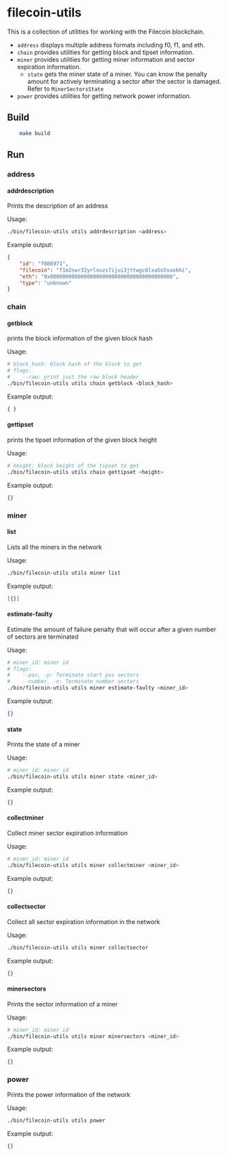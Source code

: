 # filecoin-utils

This is a collection of utilities for working with the Filecoin blockchain.
- `address` displays multiple address formats including f0, f1, and eth.
- `chain` provides utilities for getting block and tipset information.
- `miner` provides utilities for getting miner information and sector expiration information.
    - `state` gets the miner state of a miner. You can know the penalty amount for actively terminating a sector after the sector is damaged. Refer to `MinerSectorsState` 
- `power` provides utilities for getting network power information.


## Build

```bash
    make build
```

## Run

### address

#### addrdescription

Prints the description of an address

Usage:
```bash
./bin/filecoin-utils utils addrdescription <address>
```

Example output:
```json
{
    "id": "f086971",
    "filecoin": "f1m2swr32yrlouzs7ijui3jttwgc6lxa5n5sookhi",
    "eth": "0x0000000000000000000000000000000000000000",
    "type": "unknown"
}
```

### chain

#### getblock

prints the block information of the given block hash

Usage:

```bash
# block_hash: block hash of the block to get
# flags:
#    --raw: print just the raw block header
./bin/filecoin-utils utils chain getblock <block_hash>
```

Example output:
```json
{ }
```

#### gettipset

prints the tipset information of the given block height

Usage:

```bash
# height: block height of the tipset to get
./bin/filecoin-utils utils chain gettipset <height>
```

Example output:
```json
{}
```

### miner

#### list
Lists all the miners in the network

Usage:

```bash
./bin/filecoin-utils utils miner list
```

Example output:

```json
[{}]
```

#### estimate-faulty

Estimate the amount of failure penalty that will occur after a given number of sectors are terminated

Usage:

```bash
# miner_id: miner id
# flags:
#    --pos, -p: Terminate start pos sectors
#    --number, -n: Terminate number sectors
./bin/filecoin-utils utils miner estimate-faulty <miner_id>
```

Example output:

```json
{}
```

#### state

Prints the state of a miner

Usage:
```bash
# miner_id: miner id
./bin/filecoin-utils utils miner state <miner_id>
```

Example output:
```json
{}
```

#### collectminer

Collect miner sector expiration information

Usage:
```bash
# miner_id: miner id
./bin/filecoin-utils utils miner collectminer <miner_id>
```

Example output:
```json
{}
```

#### collectsector

Collect all sector expiration information in the network

Usage:
```bash
./bin/filecoin-utils utils miner collectsector
```

Example output:
```json
{}
```

#### minersectors

Prints the sector information of a miner

Usage:
```bash
# miner_id: miner id
./bin/filecoin-utils utils miner minersectors <miner_id>
```

Example output:
```json
{}
```

### power

Prints the power information of the network

Usage:
```bash
./bin/filecoin-utils utils power
```

Example output:
```json
{}
```

